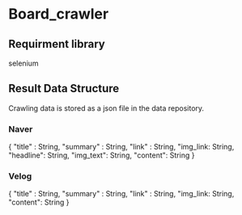 # Board_crawler

## Requirment library
selenium

## Result Data Structure

Crawling data is stored as a json file in the data repository.

### Naver
{
  "title" : String,
  "summary" : String,
  "link" : String,
  "img_link: String,
  "headline": String,
  "img_text": String,
  "content": String
}
 
 ### Velog
 {
  "title" : String,
  "summary" : String,
  "link" : String,
  "img_link: String,
  "content": String
}





